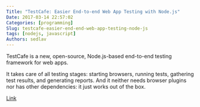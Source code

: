 ```yaml
---
Title: "TestCafe: Easier End-to-end Web App Testing with Node.js"
Date: 2017-03-14 22:57:02
Categories: [programming]
Slug: testcafe-easier-end-end-web-app-testing-node-js
tags: [nodejs, javascript]
Authors: sedlav
---
```


TestCafe is a new, open-source, Node.js-based end-to-end testing framework for web apps.

It takes care of all testing stages: starting browsers, running tests, gathering test results, and generating reports. And it neither needs browser plugins nor has other dependencies: it just works out of the box.

[Link](https://www.sitepoint.com/testcafe-easier-end-end-web-app-testing-node-js/)
